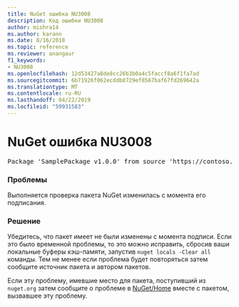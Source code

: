 ```yaml
---
title: NuGet ошибка NU3008
description: Код ошибки NU3008
author: mishra14
ms.author: karann
ms.date: 8/16/2018
ms.topic: reference
ms.reviewer: anangaur
f1_keywords:
- NU3008
ms.openlocfilehash: 12d53427a8de8cc26b3b0a4c5faccf8a6f1fa7ad
ms.sourcegitcommit: 6b71926f062ecddb8729ef8567baf67fd269642a
ms.translationtype: MT
ms.contentlocale: ru-RU
ms.lasthandoff: 04/22/2019
ms.locfileid: "59931583"
---
```

# <a name="nuget-error-nu3008"></a>NuGet ошибка NU3008

<pre>Package 'SamplePackage v1.0.0' from source 'https://contoso.com/index.json': The package integrity check failed.</pre>

### <a name="issue"></a>Проблемы

Выполняется проверка пакета NuGet изменилась с момента его подписания.


### <a name="solution"></a>Решение

Убедитесь, что пакет имеет не были изменены с момента подписи. Если это было временной проблемы, то это можно исправить, сбросив ваши локальные буферы кэш-памяти, запустив `nuget locals -Clear all` команды. Тем не менее если проблема будет повторяться затем сообщите источник пакета и автором пакетов.

Если эту проблему, имевшие место для пакета, поступивший из `nuget.org` затем сообщите о проблеме в [NuGet/Home](https://github.com/NuGet/Home/issues) вместе с пакетом, вызвавшее эту проблему.


